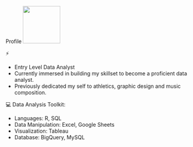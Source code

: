 Profile 
<img src="https://github.com/Abrx1921/Abrx1921/assets/167746532/12c03d60-e921-4475-a9e6-f2b62b53bd63" width="100" height="100">

⚡
- Entry Level Data Analyst
- Currently immersed in building my skillset to become a proficient data analyst.
- Previously dedicated my self to athletics, graphic design and music composition. 


💻 Data Analysis Toolkit:

- Languages: R, SQL
- Data Manipulation: Excel, Google Sheets
- Visualization: Tableau
- Database: BigQuery, MySQL
